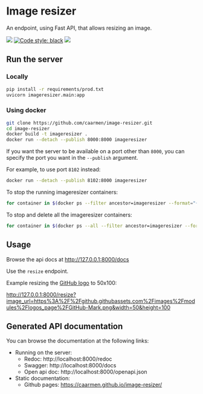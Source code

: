 # Image resizer

An endpoint, using Fast API, that allows resizing an image.

[<img src="https://img.shields.io/badge/license-MIT-lightgrey.svg?maxAge=2592000">](https://github.com/caarmen/image-resizer/blob/main/LICENSE.txt)
[![Code style: black](https://img.shields.io/badge/code%20style-black-000000.svg)](https://github.com/psf/black)
[<img src="https://github.com/caarmen/image-resizer/actions/workflows/tests.yml/badge.svg">](https://github.com/caarmen/image-resizer/actions?query=workflow%3A%22Run+tests%22++)

## Run the server

### Locally

```bash
pip install -r requirements/prod.txt
uvicorn imageresizer.main:app
```

### Using docker

```bash
git clone https://github.com/caarmen/image-resizer.git
cd image-resizer
docker build -t imageresizer .
docker run --detach --publish 8000:8000 imageresizer
```

If you want the server to be available on a port other than `8000`,
you can specify the port you want in the `--publish` argument.

For example, to use port `8102` instead:

```bash
docker run --detach --publish 8102:8000 imageresizer
```

To stop the running imageresizer containers:

```bash
for container in $(docker ps --filter ancestor=imageresizer --format="{{.ID}}"); do docker stop $container; done
```

To stop and delete all the imageresizer containers:

```bash
for container in $(docker ps --all --filter ancestor=imageresizer --format="{{.ID}}"); do docker stop $container; docker rm $container;  done 
```

## Usage

Browse the api docs at http://127.0.0.1:8000/docs

Use the `resize` endpoint.

Example resizing the [GitHub logo](https://github.githubassets.com/images/modules/logos_page/GitHub-Mark.png) to 50x100:

http://127.0.0.1:8000/resize?image_url=https%3A%2F%2Fgithub.githubassets.com%2Fimages%2Fmodules%2Flogos_page%2FGitHub-Mark.png&width=50&height=100

## Generated API documentation

You can browse the documentation at the following links:

* Running on the server:
    - Redoc: http://localhost:8000/redoc
    - Swagger: http://localhost:8000/docs
    - Open api doc: http://localhost:8000/openapi.json
* Static documentation:
    - Github pages: https://caarmen.github.io/image-resizer/
